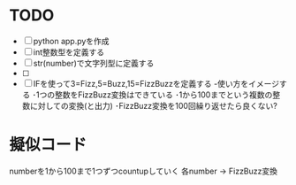TODO
==========
-[ ] python app.pyを作成
-[ ] int整数型を定義する
-[ ] str(number)で文字列型に定義する
-[ ] 
-[ ] IFを使って3=Fizz,5=Buzz,15=FizzBuzzを定義する
-使い方をイメージする
･1つの整数をFizzBuzz変換はできている
･1から100までという複数の整数に対しての変換(と出力)
･FizzBuzz変換を100回繰り返せたら良くない?

# 擬似コード
numberを1から100まで1つずつcountupしていく
各number -> FizzBuzz変換
 